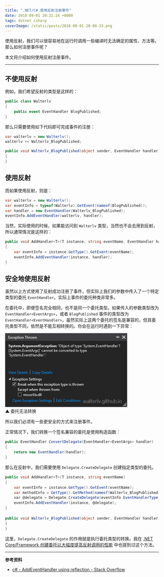 ```yaml
---
title: ".NET/C# 使用反射注册事件"
date: 2018-09-01 20:31:24 +0800
tags: dotnet csharp
coverImage: /static/posts/2018-09-01-20-08-33.png
---
```


使用反射，我们可以很容易地在运行时调用一些编译时无法确定的属性、方法等。那么如何注册事件呢？

本文将介绍如何使用反射注册事件。

---

<div id="toc"></div>

## 不使用反射

例如，我们希望反射的类型是这样的：

```csharp
public class Walterlv
{
    public event EventHandler BlogPublished;
}
```

那么只需要使用如下代码即可完成事件的注册：

```csharp
var walterlv = new Walterlv();
walterlv += Walterlv_BlogPublished;
```

```csharp
public void Walterlv_BlogPublished(object sender, EventHandler handler)
{
}
```

## 使用反射

而如果使用反射，则是：

```csharp
var walterlv = new Walterlv();
var eventInfo = typeof(Walterlv).GetEvent(nameof(BlogPublished));
var handler = new EventHandler(Walterlv_BlogPublished);
eventInfo.AddEventHandler(walterlv, handler);
```

当然，实际使用的时候，如果能访问到 `Walterlv` 类型，当然也不会去用到反射，所以通常情况是这样的：

```csharp
public void AddHandler<T>(T instance, string eventName, EventHandler handler)
{
    var eventInfo = instance.GetType().GetEvent(eventName);
    eventInfo.AddEventHandler(instance, handler);
}
```

## 安全地使用反射

虽然以上方式使用了反射成功注册了事件，但实际上我们的参数中传入了一个特定类型的委托 `EventHandler`。实际上事件的委托种类非常多。

在委托中，即便签名完全相同，也不是同一个委托类型。如果传入的参数类型改为 `EventHandler<EventArgs>`，或者 `BlogPublished` 事件的类型改为 `EventHandler<EventHandler>`，虽然实际上这两个委托的签名是兼容的，但其委托类型不同，依然是不能互相转换的。你会在运行时遇到一下异常：

![委托无法转换](/static/posts/2018-09-01-20-08-33.png)  
▲ 委托无法转换

所以我们必须有一些更安全的方式来注册事件。

正常情况下，我们转换一个签名兼容的委托是使用构造函数：

```csharp
public EventHandler ConvertDelegate(EventHandler<EventArgs> handler)
{
    return new EventHandler(handler);
}
```

那么在反射中，我们需要使用 `Delegate.CreateDelegate` 创建指定类型的委托。

```csharp
public void AddHandler<T>(T instance, string eventName)
{
    var eventInfo = instance.GetType().GetEvent(eventName);
    var methodInfo = GetType().GetMethod(nameof(Walterlv_BlogPublished));
    var @delegate = Delegate.CreateDelegate(eventInfo.EventHandlerType, this, methodInfo);
    eventInfo.AddEventHandler(instance, @delegate);
}

public void Walterlv_BlogPublished(object sender, EventHandler handler)
{
}
```

这里，`Delegate.CreateDelegate` 的作用就是执行委托类型的转换。我在 [.NET Core/Framework 创建委托以大幅度提高反射调用的性能](/post/create-delegate-to-improve-reflection-performance) 中也提到过这个方法。

---

**参考资料**

- [c# - AddEventHandler using reflection - Stack Overflow](https://stackoverflow.com/a/1121489/6233938)

